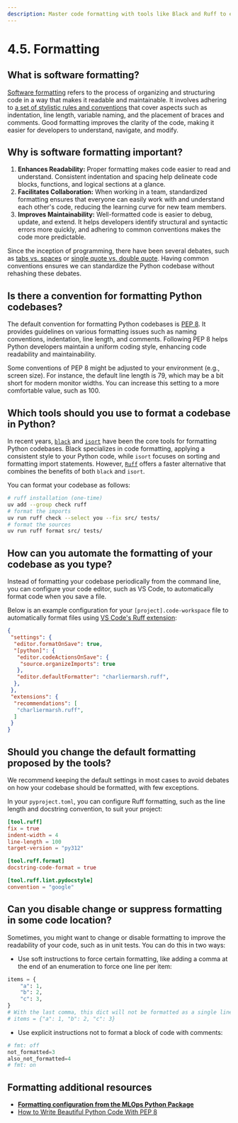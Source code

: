 ```yaml
---
description: Master code formatting with tools like Black and Ruff to enhance readability, maintainability, and consistency within your Python codebase. Learn how to use automated formatting tools to enforce PEP 8 standards and optimize your code for collaboration.
---
```


# 4.5. Formatting

## What is software formatting?

[Software formatting](https://peps.python.org/pep-0008/) refers to the process of organizing and structuring code in a way that makes it readable and maintainable. It involves adhering to [a set of stylistic rules and conventions](https://peps.python.org/pep-0008/) that cover aspects such as indentation, line length, variable naming, and the placement of braces and comments. Good formatting improves the clarity of the code, making it easier for developers to understand, navigate, and modify.

## Why is software formatting important?

1. **Enhances Readability:** Proper formatting makes code easier to read and understand. Consistent indentation and spacing help delineate code blocks, functions, and logical sections at a glance.
2. **Facilitates Collaboration:** When working in a team, standardized formatting ensures that everyone can easily work with and understand each other's code, reducing the learning curve for new team members.
3. **Improves Maintainability:** Well-formatted code is easier to debug, update, and extend. It helps developers identify structural and syntactic errors more quickly, and adhering to common conventions makes the code more predictable.

Since the inception of programming, there have been several debates, such as [tabs vs. spaces](https://wiki.c2.com/?TabsVersusSpaces) or [single quote vs. double quote](https://stackoverflow.com/questions/56011/single-quotes-vs-double-quotes-in-python). Having common conventions ensures we can standardize the Python codebase without rehashing these debates.

## Is there a convention for formatting Python codebases?

The default convention for formatting Python codebases is [PEP 8](https://peps.python.org/pep-0008/). It provides guidelines on various formatting issues such as naming conventions, indentation, line length, and comments. Following PEP 8 helps Python developers maintain a uniform coding style, enhancing code readability and maintainability.

Some conventions of PEP 8 might be adjusted to your environment (e.g., screen size). For instance, the default line length is 79, which may be a bit short for modern monitor widths. You can increase this setting to a more comfortable value, such as 100.

## Which tools should you use to format a codebase in Python?

In recent years, [`black`](https://black.readthedocs.io/en/stable/) and [`isort`](https://pycqa.github.io/isort/) have been the core tools for formatting Python codebases. Black specializes in code formatting, applying a consistent style to your Python code, while `isort` focuses on sorting and formatting import statements. However, [`Ruff`](https://docs.astral.sh/ruff/formatter/) offers a faster alternative that combines the benefits of both `black` and `isort`.

You can format your codebase as follows:

```bash
# ruff installation (one-time)
uv add --group check ruff
# format the imports
uv run ruff check --select you --fix src/ tests/
# format the sources
uv run ruff format src/ tests/
```

## How can you automate the formatting of your codebase as you type?

Instead of formatting your codebase periodically from the command line, you can configure your code editor, such as VS Code, to automatically format code when you save a file.

Below is an example configuration for your `[project].code-workspace` file to automatically format files using [VS Code's Ruff extension](https://marketplace.visualstudio.com/items?itemName=charliermarsh.ruff):

```json
{
 "settings": {
  "editor.formatOnSave": true,
  "[python]": {
   "editor.codeActionsOnSave": {
    "source.organizeImports": true
   },
   "editor.defaultFormatter": "charliermarsh.ruff",
  },
 },
 "extensions": {
  "recommendations": [
   "charliermarsh.ruff",
  ]
 }
}
```

## Should you change the default formatting proposed by the tools?

We recommend keeping the default settings in most cases to avoid debates on how your codebase should be formatted, with few exceptions.

In your `pyproject.toml`, you can configure Ruff formatting, such as the line length and docstring convention, to suit your project:

```toml
[tool.ruff]
fix = true
indent-width = 4
line-length = 100
target-version = "py312"

[tool.ruff.format]
docstring-code-format = true

[tool.ruff.lint.pydocstyle]
convention = "google"
```

## Can you disable change or suppress formatting in some code location?

Sometimes, you might want to change or disable formatting to improve the readability of your code, such as in unit tests. You can do this in two ways:

- Use soft instructions to force certain formatting, like adding a comma at the end of an enumeration to force one line per item:

```python
items = {
    "a": 1,
    "b": 2,
    "c": 3,
}
# With the last comma, this dict will not be formatted as a single line:
# items = {"a": 1, "b": 2, "c": 3}
```

- Use explicit instructions not to format a block of code with comments:

```python
# fmt: off
not_formatted=3
also_not_formatted=4
# fmt: on
```

## Formatting additional resources

- **[Formatting configuration from the MLOps Python Package](https://github.com/fmind/mlops-python-package/blob/main/pyproject.toml)**
- [How to Write Beautiful Python Code With PEP 8](https://realpython.com/python-pep8/)
